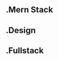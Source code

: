 ## .Mern Stack

## .Design

## .Fullstack

<!-- npm install --save @stripe/react-stripe-js @stripe/stripe-js -->